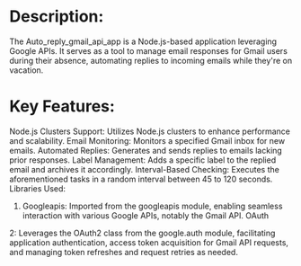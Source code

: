# Description:

The Auto_reply_gmail_api_app is a Node.js-based application leveraging Google APIs. It serves as a tool to manage email responses for Gmail users during their absence, automating replies to incoming emails while they're on vacation.

# Key Features:

Node.js Clusters Support: Utilizes Node.js clusters to enhance performance and scalability.
Email Monitoring: Monitors a specified Gmail inbox for new emails.
Automated Replies: Generates and sends replies to emails lacking prior responses.
Label Management: Adds a specific label to the replied email and archives it accordingly.
Interval-Based Checking: Executes the aforementioned tasks in a random interval between 45 to 120 seconds.
Libraries Used:

1. Googleapis: Imported from the googleapis module, enabling seamless interaction with various Google APIs, notably the Gmail API.
OAuth

2: Leverages the OAuth2 class from the google.auth module, facilitating application authentication, access token acquisition for Gmail API requests, and managing token refreshes and request retries as needed.
